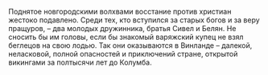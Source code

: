 <!--2016-11-26 21:20:04-->
Поднятое новгородскими волхвами восстание против христиан жестоко подавлено. Среди тех, кто вступился за старых богов и за веру пращуров, – два молодых дружинника, братья Сивел и Белян. Не сносить бы им головы, если бы знакомый варяжский купец не взял беглецов на свою лодью.
Так они оказываются в Винланде – далекой, неласковой, полной опасностей и приключений стране, открытой викингами за полтысячи лет до Колумба.